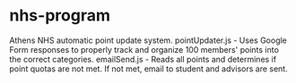 # nhs-program
Athens NHS automatic point update system. 
pointUpdater.js - Uses Google Form responses to properly track and organize 100 members' points into the correct categories.
emailSend.js - Reads all points and determines if point quotas are not met. If not met, email to student and advisors are sent.
